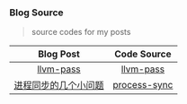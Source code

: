 ### Blog Source

> source codes for my posts

| Blog Post | Code Source |
|:---------:|:-----------:|
| [llvm-pass](https://higuoxing.com/archives/llvm-passes) | [llvm-pass](https://github.com/Higuoxing/blog-source/tree/master/llvm-passes) |
| [进程同步的几个小问题](https://higuoxing.com/archives/process-sync) | [process-sync](https://github.com/Higuoxing/blog-source/tree/master/process-sync) |
